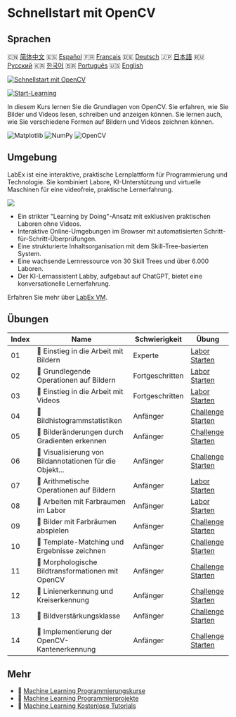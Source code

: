 # Schnellstart mit OpenCV

## Sprachen

🇨🇳 [简体中文](README_zh.md) 🇪🇸 [Español](README_es.md) 🇫🇷 [Français](README_fr.md) 🇩🇪 [Deutsch](README_de.md) 🇯🇵 [日本語](README_ja.md) 🇷🇺 [Русский](README_ru.md) 🇰🇷 [한국어](README_ko.md) 🇧🇷 [Português](README_pt.md) 🇺🇸 [English](README.md) 

[![Schnellstart mit OpenCV](https://cover-creator.labex.io/quick-start-with-opencv.png?lang=de)](https://labex.io/de/courses/quick-start-with-opencv)

[![Start-Learning](https://img.shields.io/badge/Start-Learning-whitesmoke?style=for-the-badge)](https://labex.io/de/courses/quick-start-with-opencv)

In diesem Kurs lernen Sie die Grundlagen von OpenCV. Sie erfahren, wie Sie Bilder und Videos lesen, schreiben und anzeigen können. Sie lernen auch, wie Sie verschiedene Formen auf Bildern und Videos zeichnen können.

![Matplotlib](https://img.shields.io/badge/Matplotlib-whitesmoke?style=for-the-badge&logo=matplotlib)
![NumPy](https://img.shields.io/badge/NumPy-whitesmoke?style=for-the-badge&logo=numpy)
![OpenCV](https://img.shields.io/badge/OpenCV-whitesmoke?style=for-the-badge&logo=opencv)


## Umgebung

LabEx ist eine interaktive, praktische Lernplattform für Programmierung und Technologie. Sie kombiniert Labore, KI-Unterstützung und virtuelle Maschinen für eine videofreie, praktische Lernerfahrung.

![](https://tutorial-screenshot.getvm.io/images/vm-1725247253.png)

- Ein strikter "Learning by Doing"-Ansatz mit exklusiven praktischen Laboren ohne Videos.
- Interaktive Online-Umgebungen im Browser mit automatisierten Schritt-für-Schritt-Überprüfungen.
- Eine strukturierte Inhaltsorganisation mit dem Skill-Tree-basierten System.
- Eine wachsende Lernressource von 30 Skill Trees und über 6.000 Laboren.
- Der KI-Lernassistent Labby, aufgebaut auf ChatGPT, bietet eine konversationelle Lernerfahrung.

Erfahren Sie mehr über [LabEx VM](https://support.labex.io/using-labex/virtual-machine).

## Übungen

|   Index | Name                                                     | Schwierigkeit   | Übung                                                                                                                                 |
|---------|----------------------------------------------------------|-----------------|---------------------------------------------------------------------------------------------------------------------------------------|
|      01 | 📖 Einstieg in die Arbeit mit Bildern                    | Experte         | <a target='_blank' href='https://labex.io/de/tutorials/opencv-getting-started-with-images-8438'>Labor Starten</a>                     |
|      02 | 📖 Grundlegende Operationen auf Bildern                  | Fortgeschritten | <a target='_blank' href='https://labex.io/de/tutorials/opencv-basic-operations-on-image-67174'>Labor Starten</a>                      |
|      03 | 📖 Einstieg in die Arbeit mit Videos                     | Fortgeschritten | <a target='_blank' href='https://labex.io/de/tutorials/opencv-getting-started-with-videos-14766'>Labor Starten</a>                    |
|      04 | 🎯 Bildhistogrammstatistiken                             | Anfänger        | <a target='_blank' href='https://labex.io/de/labs/matplotlib-image-histogram-statistics-259076'>Challenge Starten</a>                 |
|      05 | 🎯 Bilderänderungen durch Gradienten erkennen            | Anfänger        | <a target='_blank' href='https://labex.io/de/labs/numpy-find-image-edges-by-gradients-259151'>Challenge Starten</a>                   |
|      06 | 🎯 Visualisierung von Bildannotationen für die Objekt... | Anfänger        | <a target='_blank' href='https://labex.io/de/labs/opencv-visualizing-image-object-detection-annotations-136088'>Challenge Starten</a> |
|      07 | 📖 Arithmetische Operationen auf Bildern                 | Anfänger        | <a target='_blank' href='https://labex.io/de/tutorials/opencv-arithmetic-operations-on-images-38502'>Labor Starten</a>                |
|      08 | 📖 Arbeiten mit Farbraumen im Labor                      | Anfänger        | <a target='_blank' href='https://labex.io/de/tutorials/opencv-lab-working-with-color-spaces-21417'>Labor Starten</a>                  |
|      09 | 🎯 Bilder mit Farbräumen abspielen                       | Anfänger        | <a target='_blank' href='https://labex.io/de/labs/opencv-play-images-with-color-spaces-8836'>Challenge Starten</a>                    |
|      10 | 🎯 Template-Matching und Ergebnisse zeichnen             | Anfänger        | <a target='_blank' href='https://labex.io/de/labs/opencv-template-matching-and-drawing-results-9683'>Challenge Starten</a>            |
|      11 | 🎯 Morphologische Bildtransformationen mit OpenCV        | Anfänger        | <a target='_blank' href='https://labex.io/de/labs/opencv-morphological-image-transformations-with-opencv-9677'>Challenge Starten</a>  |
|      12 | 🎯 Linienerkennung und Kreiserkennung                    | Anfänger        | <a target='_blank' href='https://labex.io/de/labs/opencv-lines-and-circles-detection-13393'>Challenge Starten</a>                     |
|      13 | 🎯 Bildverstärkungsklasse                                | Anfänger        | <a target='_blank' href='https://labex.io/de/labs/opencv-image-augmentation-class-107208'>Challenge Starten</a>                       |
|      14 | 🎯 Implementierung der OpenCV-Kantenerkennung            | Anfänger        | <a target='_blank' href='https://labex.io/de/labs/opencv-implementing-opencv-edge-detection-13391'>Challenge Starten</a>              |

## Mehr

- 🔗 [Machine Learning Programmierungskurse](https://github.com/labex-labs/awesome-programming-courses)
- 🔗 [Machine Learning Programmierprojekte](https://github.com/labex-labs/awesome-programming-projects)
- 🔗 [Machine Learning Kostenlose Tutorials](https://github.com/labex-labs/ml-free-tutorials)


